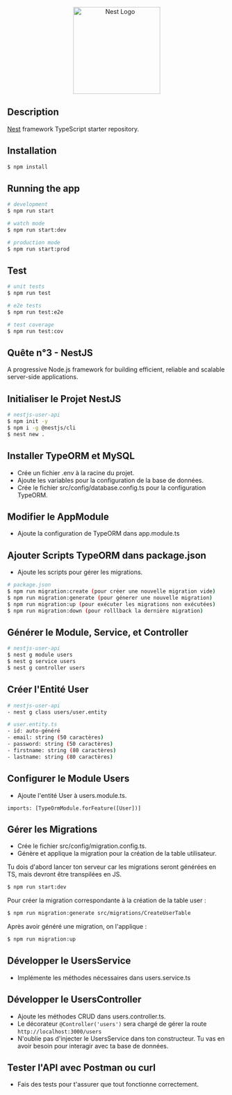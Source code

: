 <p align="center">
  <a href="http://nestjs.com/" target="blank"><img src="https://nestjs.com/img/logo-small.svg" width="200" alt="Nest Logo" /></a>
</p>

[circleci-image]: https://img.shields.io/circleci/build/github/nestjs/nest/master?token=abc123def456
[circleci-url]: https://circleci.com/gh/nestjs/nest

## Description

[Nest](https://github.com/nestjs/nest) framework TypeScript starter repository.

## Installation

```bash
$ npm install
```

## Running the app

```bash
# development
$ npm run start

# watch mode
$ npm run start:dev

# production mode
$ npm run start:prod
```

## Test

```bash
# unit tests
$ npm run test

# e2e tests
$ npm run test:e2e

# test coverage
$ npm run test:cov
```

## Quête n°3 - NestJS

A progressive Node.js framework for building efficient, reliable and scalable server-side applications.

## Initialiser le Projet NestJS

```bash
# nestjs-user-api
$ npm init -y
$ npm i -g @nestjs/cli
$ nest new .
```

## Installer TypeORM et MySQL

- Crée un fichier .env à la racine du projet.
- Ajoute les variables pour la configuration de la base de données.
- Crée le fichier src/config/database.config.ts pour la configuration TypeORM.

## Modifier le AppModule

- Ajoute la configuration de TypeORM dans app.module.ts

## Ajouter Scripts TypeORM dans package.json

- Ajoute les scripts pour gérer les migrations.

```bash
# package.json
$ npm run migration:create (pour créer une nouvelle migration vide)
$ npm run migration:generate (pour génerer une nouvelle migration)
$ npm run migration:up (pour exécuter les migrations non exécutées)
$ npm run migration:down (pour rolllback la dernière migration)
```

## Générer le Module, Service, et Controller

```bash
# nestjs-user-api
$ nest g module users
$ nest g service users
$ nest g controller users
```

## Créer l'Entité User

```bash
# nestjs-user-api
- nest g class users/user.entity
```

```bash
# user.entity.ts
- id: auto-généré
- email: string (50 caractères)
- password: string (50 caractères)
- firstname: string (80 caractères)
- lastname: string (80 caractères)
```

## Configurer le Module Users

- Ajoute l'entité User à users.module.ts.

`imports: [TypeOrmModule.forFeature([User])]`

## Gérer les Migrations

- Crée le fichier src/config/migration.config.ts.
- Génère et applique la migration pour la création de la table utilisateur.

Tu dois d'abord lancer ton serveur car les migrations seront générées en TS, mais devront être transpilées en JS.

```bash
$ npm run start:dev
```

Pour créer la migration correspondante à la création de la table user :

```bash
$ npm run migration:generate src/migrations/CreateUserTable
```

Après avoir généré une migration, on l'applique :

```bash
$ npm run migration:up

```

## Développer le UsersService

- Implémente les méthodes nécessaires dans users.service.ts

## Développer le UsersController

- Ajoute les méthodes CRUD dans users.controller.ts.
- Le décorateur `@Controller('users')` sera chargé de gérer la route `http://localhost:3000/users`
- N'oublie pas d'injecter le UsersService dans ton constructeur. Tu vas en avoir besoin pour interagir avec ta base de données.

## Tester l'API avec Postman ou curl

- Fais des tests pour t'assurer que tout fonctionne correctement.
